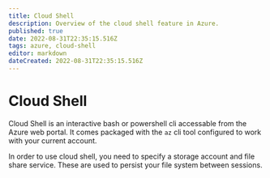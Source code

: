 ```yaml
---
title: Cloud Shell
description: Overview of the cloud shell feature in Azure.
published: true
date: 2022-08-31T22:35:15.516Z
tags: azure, cloud-shell
editor: markdown
dateCreated: 2022-08-31T22:35:15.516Z
---
```


# Cloud Shell

Cloud Shell is an interactive bash or powershell cli accessable from the Azure web portal. It comes packaged with the `az` cli tool configured to work with your current account. 

In order to use cloud shell, you need to specify a storage account and file share service. These are used to persist your file system between sessions. 